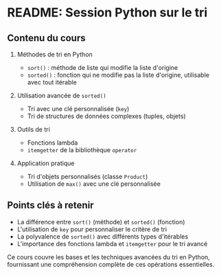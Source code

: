 # README: Session Python sur le tri

## Contenu du cours

1. Méthodes de tri en Python
   - `sort()` : méthode de liste qui modifie la liste d'origine
   - `sorted()` : fonction qui ne modifie pas la liste d'origine, utilisable avec tout itérable

2. Utilisation avancée de `sorted()`
   - Tri avec une clé personnalisée (`key`)
   - Tri de structures de données complexes (tuples, objets)

3. Outils de tri
   - Fonctions lambda
   - `itemgetter` de la bibliothèque `operator`

4. Application pratique
   - Tri d'objets personnalisés (classe `Product`)
   - Utilisation de `max()` avec une clé personnalisée

## Points clés à retenir

- La différence entre `sort()` (méthode) et `sorted()` (fonction)
- L'utilisation de `key` pour personnaliser le critère de tri
- La polyvalence de `sorted()` avec différents types d'itérables
- L'importance des fonctions lambda et `itemgetter` pour le tri avancé

Ce cours couvre les bases et les techniques avancées du tri en Python, fournissant une compréhension complète de ces opérations essentielles.
